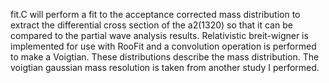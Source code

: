 fit.C will perform a fit to the acceptance corrected mass distribution to extract the differential cross section of the a2(1320) so that it can be compared to the partial wave analysis results. Relativistic breit-wigner is implemented for use with RooFit and a convolution operation is performed to make a Voigtian. These distributions describe the mass distribution. The voigtian gaussian mass resolution is taken from another study I performed.
